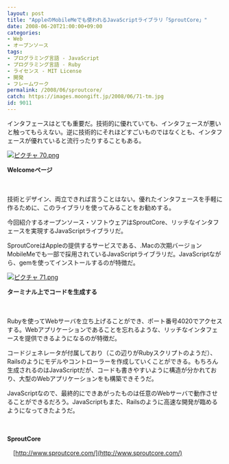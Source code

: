 ```yaml
---
layout: post
title: "AppleのMobileMeでも使われるJavaScriptライブラリ「SproutCore」"
date: 2008-06-20T21:00:00+09:00
categories:
- Web
- オープンソース
tags: 
- プログラミング言語 - JavaScript
- プログラミング言語 - Ruby
- ライセンス - MIT License
- 開発
- フレームワーク
permalink: /2008/06/sproutcore/
catch: https://images.moongift.jp/2008/06/71-tm.jpg
id: 9011
---
```

インタフェースはとても重要だ。技術的に優れていても、インタフェースが悪いと触ってもらえない。逆に技術的にそれほどすごいものではなくとも、インタフェースが優れていると流行ったりすることもある。

  

[![ピクチャ 70.png](https://images.moongift.jp/2008/06/70-tm.jpg)](https://images.moongift.jp/2008/06/70.jpg)  
  
**Welcomeページ**

  

　

  

技術とデザイン、両立できれば言うことはない。優れたインタフェースを手軽に作るために、このライブラリを使ってみることをお勧めする。

  

今回紹介するオープンソース・ソフトウェアはSproutCore、リッチなインタフェースを実現するJavaScriptライブラリだ。

  
  
<!--more-->  

SproutCoreはAppleの提供するサービスである、.Macの次期バージョンMobileMeでも一部で採用されているJavaScriptライブラリだ。JavaScriptながら、gemを使ってインストールするのが特徴だ。

  

[![ピクチャ 71.png](https://images.moongift.jp/2008/06/71-tm.jpg)](https://images.moongift.jp/2008/06/711.jpg)  
  
**ターミナル上でコードを生成する**

  

　

  

Rubyを使ってWebサーバを立ち上げることができ、ポート番号4020でアクセスする。Webアプリケーションであることを忘れるような、リッチなインタフェースを提供できるようになるのが特徴だ。

  

コードジェネレータが付属しており（この辺りがRubyスクリプトのようだ）、Railsのようにモデルやコントローラーを作成していくことができる。もちろん生成されるのはJavaScriptだが、コードも書きやすいように構造が分かれており、大型のWebアプリケーションをも構築できそうだ。

  

JavaScriptなので、最終的にできあがったものは任意のWebサーバで動作させることができるだろう。JavaScriptもまた、Railsのように高速な開発が臨めるようになってきたようだ。

  

　

  

**SproutCore**  
  
　[http://www.sproutcore.com/](http://www.sproutcore.com/)

  
